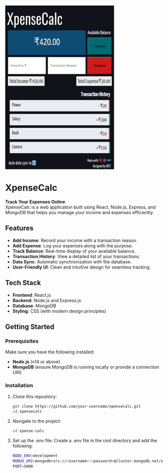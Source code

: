 ![Screenshot](./screenshot.png)

# XpenseCalc

**Track Your Expenses Online**  
XpenseCalc is a web application built using React, Node.js, Express, and MongoDB that helps you manage your income and expenses efficiently.

## Features

- **Add Income**: Record your income with a transaction reason.
- **Add Expense**: Log your expenses along with the purpose.
- **Track Balance**: Real-time display of your available balance.
- **Transaction History**: View a detailed list of your transactions.
- **Data Sync**: Automatic synchronization with the database.
- **User-Friendly UI**: Clean and intuitive design for seamless tracking.

## Tech Stack

- **Frontend**: React.js
- **Backend**: Node.js and Express.js
- **Database**: MongoDB
- **Styling**: CSS (with modern design principles)

## Getting Started

### Prerequisites

Make sure you have the following installed:

- **Node.js** (v14 or above)
- **MongoDB** (ensure MongoDB is running locally or provide a connection URI)

### Installation

1.  Clone this repository:

    ```bash
    git clone https://github.com/your-username/xpensecalc.git
    cd xpensecalc
    ```

2.  Navigate to the project:

    ```bash
    cd xpense-calc
    ```

3.  Set up the .env file:
    Create a .env file in the root directory and add the following:

    ```bash
    NODE_ENV=development
    MONGO_URI=mongodb+srv://<username>:<password>@cluster.mongodb.net/xpensecalc
    PORT=5000
    ```
